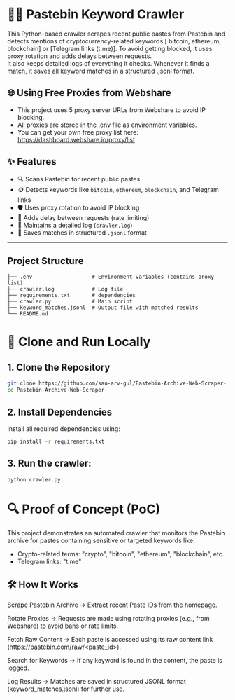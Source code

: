 # 🕵️‍♂️ Pastebin Keyword Crawler
This Python-based crawler scrapes recent public pastes from Pastebin and detects mentions of cryptocurrency-related keywords [ bitcoin, ethereum, blockchain] or [Telegram links (t.me)].
To avoid getting blocked, it uses proxy rotation and adds delays between requests.   
It also keeps detailed logs of everything it checks. Whenever it finds a match, it saves all keyword matches in a structured .jsonl format.



## 🌐 Using Free Proxies from Webshare

- This project uses 5 proxy server URLs from Webshare to avoid IP blocking.  
- All proxies are stored in the .env file as environment variables.  
- You can get your own free proxy list here:
https://dashboard.webshare.io/proxy/list

## ✨ Features

- 🔍 Scans Pastebin for recent public pastes
- 🪙 Detects keywords like `bitcoin`, `ethereum`, `blockchain`, and Telegram links
- 🛡️ Uses proxy rotation to avoid IP blocking
- 🐌 Adds delay between requests (rate limiting)
- 📜 Maintains a detailed log (`crawler.log`)
- 🧾 Saves matches in structured `.jsonl` format

---

##  Project Structure
```
├── .env                   # Environment variables (contains proxy list)
├── crawler.log            # Log file
├── requirements.txt       # dependencies
├── crawler.py             # Main script
├── keyword_matches.jsonl  # Output file with matched results
└── README.md              
```



# 🚀 Clone and Run Locally

## 1. Clone the Repository
```bash
git clone https://github.com/sau-arv-gul/Pastebin-Archive-Web-Scraper-.git
cd Pastebin-Archive-Web-Scraper-
```
## 2. Install Dependencies
Install all required dependencies using:
```bash
pip install -r requirements.txt
```

## 3. Run the crawler:
```bash
python crawler.py
```

# 🔍 Proof of Concept (PoC)
This project demonstrates an automated crawler that monitors the Pastebin archive for pastes containing sensitive or targeted keywords like:
- Crypto-related terms: "crypto", "bitcoin", "ethereum", "blockchain", etc.
- Telegram links: "t.me"

## 🛠️ How It Works
Scrape Pastebin Archive
→ Extract recent Paste IDs from the homepage.

Rotate Proxies
→ Requests are made using rotating proxies (e.g., from Webshare) to avoid bans or rate limits.

Fetch Raw Content
→ Each paste is accessed using its raw content link (https://pastebin.com/raw/<paste_id>).

Search for Keywords
→ If any keyword is found in the content, the paste is logged.

Log Results
→ Matches are saved in structured JSONL format (keyword_matches.jsonl) for further use.
